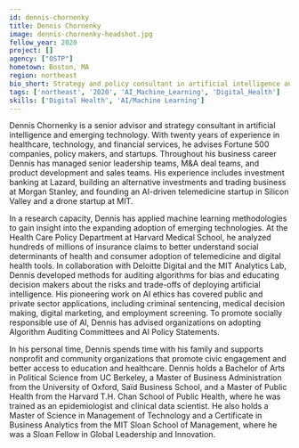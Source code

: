 ```yaml
---
id: dennis-chornenky
title: Dennis Chornenky
image: dennis-chornenky-headshot.jpg
fellow_year: 2020
project: []
agency: ["OSTP"]
hometown: Boston, MA
region: northeast
bio_short: Strategy and policy consultant in artificial intelligence and emerging technology.  Twenty years of experience in healthcare, technology, and financial services as an investment banker, entrepreneur, and operating partner.
tags: ['northeast', '2020', 'AI_Machine_Learning', 'Digital_Health']
skills: ['Digital Health', 'AI/Machine Learning']
---
```


Dennis Chornenky is a senior advisor and strategy consultant in artificial intelligence and emerging technology.  With twenty years of experience in healthcare, technology, and financial services, he advises Fortune 500 companies, policy makers, and startups.  Throughout his business career Dennis has managed senior leadership teams, M&A deal teams, and product development and sales teams.  His experience includes investment banking at Lazard, building an alternative investments and trading business at Morgan Stanley, and founding an AI-driven telemedicine startup in Silicon Valley and a drone startup at MIT.

In a research capacity, Dennis has applied machine learning methodologies to gain insight into the expanding adoption of emerging technologies.  At the Health Care Policy Department at Harvard Medical School, he analyzed hundreds of millions of insurance claims to better understand social determinants of health and consumer adoption of telemedicine and digital health tools.  In collaboration with Deloitte Digital and the MIT Analytics Lab, Dennis developed methods for auditing algorithms for bias and educating decision makers about the risks and trade-offs of deploying artificial intelligence.  His pioneering work on AI ethics has covered public and private sector applications, including criminal sentencing, medical decision making, digital marketing, and employment screening.  To promote socially responsible use of AI, Dennis has advised organizations on adopting Algorithm Auditing Committees and AI Policy Statements.

In his personal time, Dennis spends time with his family and supports nonprofit and community organizations that promote civic engagement and better access to education and healthcare.  Dennis holds a Bachelor of Arts in Political Science from UC Berkeley, a Master of Business Administration from the University of Oxford, Saïd Business School, and a Master of Public Health from the Harvard T.H. Chan School of Public Health, where he was trained as an epidemiologist and clinical data scientist.  He also holds a Master of Science in Management of Technology and a Certificate in Business Analytics from the MIT Sloan School of Management, where he was a Sloan Fellow in Global Leadership and Innovation.
